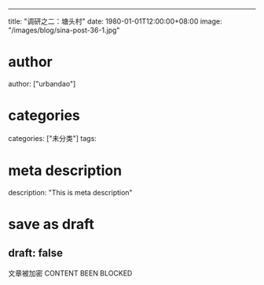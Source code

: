 
---
title: "调研之二：塘头村"
date: 1980-01-01T12:00:00+08:00
image: "/images/blog/sina-post-36-1.jpg"
# author
author: ["urbandao"]
# categories
categories: ["未分类"]
tags: 
# meta description
description: "This is meta description"
# save as draft
draft: false
---

文章被加密 CONTENT BEEN BLOCKED
